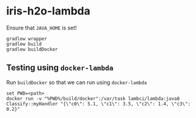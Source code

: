 # iris-h2o-lambda

Ensure that `JAVA_HOME` is set!

```
gradlew wrapper
gradlew build
gradlew buildDocker
```

Testing using `docker-lambda`
-----------------------------

Run `buildDocker` so that we can run using `docker-lambda`

```
set PWD=<path>
docker run -v "%PWD%/build/docker":/var/task lambci/lambda:java8 Classify::myHandler "{\"c0\": 5.1, \"c1\": 3.5, \"c2\": 1.4, \"c3\": 0.2}"
```
